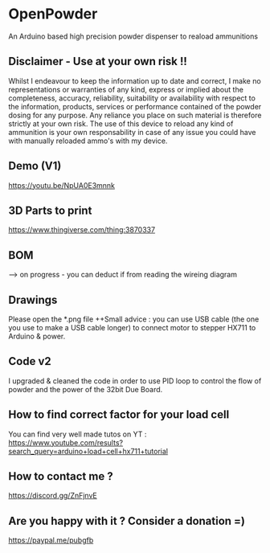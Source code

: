 # OpenPowder
An Arduino based high precision powder dispenser to reaload ammunitions

## Disclaimer - Use at your own risk !!
Whilst I endeavour to keep the information up to date and correct, I make no representations or warranties of any kind, express or implied about the completeness, accuracy, reliability, suitability or availability with respect to the information, products, services or performance contained of the powder dosing for any purpose. Any reliance you place on such material is therefore strictly at your own risk.
The use of this device to reload any kind of ammunition is your own responsability in case of any issue you could have with manually reloaded ammo's with my device.

## Demo (V1)
https://youtu.be/NpUA0E3mnnk

## 3D Parts to print
https://www.thingiverse.com/thing:3870337

## BOM
--> on progress - you can deduct if from reading the wireing diagram

## Drawings
Please open the *.png file 
++Small advice : you can use USB cable (the one you use to make a USB cable longer) to connect motor to stepper HX711 to Arduino & power.

## Code v2
I upgraded & cleaned the code in order to use PID loop to control the flow of powder and the power of the 32bit Due Board.

## How to find correct factor for your load cell
You can find very well made tutos on YT : https://www.youtube.com/results?search_query=arduino+load+cell+hx711+tutorial

## How to contact me ?
https://discord.gg/ZnFjnvE

## Are you happy with it ? Consider a donation =)
https://paypal.me/pubgfb
